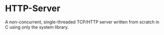 # HTTP-Server
A non-concurrent, single-threaded TCP/HTTP server written from scratch in C using only the system library.